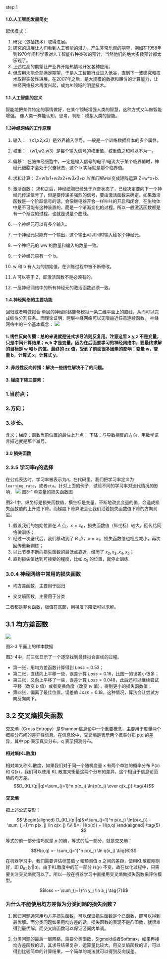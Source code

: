 step 1
#### 1.0.人工智能发展简史
起伏模式：
1. 研究（包括技术）取得进展。
2. 研究的进展让人们看到人工智能的潜力，产生非常乐观的期望，例如在1958年到1970年间科学家对人工智能各种突破的预计，当然他们的绝大多数预计都太乐观了。
3. 上述过高的期望让产业界开始热情地开发各种应用。
4. 但应用未能全部满足期望，于是人工智能行业进入低谷，直到下一波研究和技术取得突破性进展。在2007年之后，是大规模的数据和廉价的计算能力，让神经网络技术再度兴起，成为AI领域的明星技术。
#### 1.1.人工智能的定义
智能地把某件特定的事情做好，在某个领域增强人类的智慧，这种方式又叫做智能增强。
像人类一样能认知，思考，判断：模拟人类的智能。
#### 1.3神经网络的工作原理
1. 输入：
（x1,x2,x3）是外界输入信号。一般是一个训练数据样本的多个属性。
2. 权重：
（w1,w2,w3）是每个输入信号的权重值，权重值之和可以不为一。
3. 偏移：
在脑神经细胞中，一定是输入信号的电平/电流大于某个临界值时，神经元细胞才会处于兴奋状态，这个 b 实际就是那个临界值。
4. 求和计算：
Z=w1*x1+w2*x2+w3*x3+b 当我们把wi*xi变成矩阵运算 Z=w*x+b.
5. 激活函数：
求和之后，神经细胞已经处于兴奋状态了，已经决定要向下一个神经元传递信号了，但是要传递多强烈的信号，要由激活函数来确定。如果激活函数是一个阶跃信号的话，会像继电器开合一样咔咔的开启和闭合，在生物体中是不可能有这种装置的，而是一个渐渐变化的过程。所以一般激活函数都是有一个渐变的过程，也就是说是个曲线。

1. 一个神经元可以有多个输入。
2. 一个神经元只能有一个输出，这个输出可以同时输入给多个神经元。
3. 一个神经元的 ww 的数量和输入的数量一致。
4. 一个神经元只有一个 b。
5. w 和 b 有人为的初始值，在训练过程中被不断修改。
6. A 可以等于 Z，即激活函数不是必须有的。
7. 一层神经网络中的所有神经元的激活函数必须一致。

#### 1.4.神经网络的主要功能
回归或者叫做拟合
单层的神经网络能够模拟一条二维平面上的直线，从而可以完成线性分割任务。而理论证明，两层神经网络可以无限逼近任意连续函数。
神经网络中的三个基本概念：
<img src="https://aiedugithub4a2.blob.core.windows.net/a2-images/Images/2/flow1.png"/>
#### 1. 线性反向传播：总的来说就是链式求导法则反复用。注意这里 x,y,z 不是变量，只是中间计算结果；w,b 才是变量。因为在后面要学习的神经网络中，要最终求解的目标是 w 和 b 的值。最终的 zz 值，受到了前面很多因素的影响：变量 w，变量 b，计算式 x，计算式 y。
#### 2. 非线性反向传播：解决一些线性解决不了的问题。
#### 3. 梯度下降三要素：

### 1.当前点；
### 2.方向；
### 3.步长。
含义：梯度：函数当前位置的最快上升点；
下降：与导数相反的方向，用数学语言描述就是那个减号。


#### 3.0 损失函数
### 2.3.5 学习率η的选择

在公式表达时，学习率被表示为$\eta$。在代码里，我们把学习率定义为`learning_rate`，或者`eta`。针对上面的例子，试验不同的学习率对迭代情况的影响，
<img src="https://aiedugithub4a2.blob.core.windows.net/a2-images/Images/3/gd2d.png" />
图3-1 单变量的损失函数图

图3-1中，纵坐标是损失函数值，横坐标是变量。不断地改变变量的值，会造成损失函数值的上升或下降。而梯度下降算法会让我们沿着损失函数值下降的方向前进。

1. 假设我们的初始位置在 $A$ 点，$x=x_0$，损失函数值（纵坐标）较大，回传给网络做训练；
2. 经过一次迭代后，我们移动到了 $B$ 点，$x=x_1$，损失函数值也相应减小，再次回传重新训练；
3. 以此节奏不断向损失函数的最低点靠近，经历了 $x_2,x_3,x_4,x_5$；
4. 直到损失值达到可接受的程度，比如 $x_5$ 的位置，就停止训练.
### 3.0.4 神经网络中常用的损失函数

- 均方差函数，主要用于回归

- 交叉熵函数，主要用于分类

二者都是非负函数，极值在底部，用梯度下降法可以求解。
## 3.1 均方差函数
<img src="https://aiedugithub4a2.blob.core.windows.net/a2-images/Images/3/mse1.png" ch="500" />

图3-3 平面上的样本数据

图3-4中，前三张显示了一个逐渐找到最佳拟合直线的过程。

- 第一张，用均方差函数计算得到 $Loss=0.53$；
- 第二张，直线向上平移一些，误差计算 $Loss=0.16$，比图一的误差小很多；
- 第三张，又向上平移了一些，误差计算 $Loss=0.048$，此后还可以继续尝试平移（改变 $b$ 值）或者变换角度（改变 $w$ 值），得到更小的损失函数值；
- 第四张，偏离了最佳位置，误差值 $Loss=0.18$，这种情况，算法会让尝试方向反向向下。
## 3.2 交叉熵损失函数
交叉熵（Cross Entropy）是Shannon信息论中一个重要概念，主要用于度量两个概率分布间的差异性信息。在信息论中，交叉熵是表示两个概率分布 p,q 的差异，其中 pp 表示真实分布，q 表示预测分布。
#### 相对熵(KL散度)

相对熵又称KL散度，如果我们对于同一个随机变量 x 有两个单独的概率分布 P(x) 和 Q(x)，我们可以使用 KL 散度来衡量这两个分布的差异，这个相当于信息论范畴的均方差。
$$D_{KL}(p||q)=\sum_{j=1}^n p(x_j) \ln{p(x_j) \over q(x_j)} \tag{4}$$
#### 交叉熵

把上述公式变形：

$$
\begin{aligned}  
D_{KL}(p||q)&=\sum_{j=1}^n p(x_j) \ln{p(x_j)} - \sum_{j=1}^n p(x_j) \ln q(x_j) \\\\
&=- H(p(x)) + H(p,q) 
\end{aligned}
\tag{5}
$$

等式的前一部分恰巧就是 $p$ 的熵，等式的后一部分，就是交叉熵：

$$H(p,q) =- \sum_{j=1}^n p(x_j) \ln q(x_j) \tag{6}$$

在机器学习中，我们需要评估标签值 $y$ 和预测值 $a$ 之间的差距，使用KL散度刚刚好，即 $D_{KL}(y||a)$，由于KL散度中的前一部分 $H(y)$ 不变，故在优化过程中，只需要关注交叉熵就可以了。所以一般在机器学习中直接用交叉熵做损失函数来评估模型。

$$loss =- \sum_{j=1}^n y_j \ln a_j \tag{7}$$
###  为什么不能使用均方差做为分类问题的损失函数？

1. 回归问题通常用均方差损失函数，可以保证损失函数是个凸函数，即可以得到最优解。而分类问题如果用均方差的话，损失函数的表现不是凸函数，就很难得到最优解。而交叉熵函数可以保证区间内单调。

2. 分类问题的最后一层网络，需要分类函数，Sigmoid或者Softmax，如果再接均方差函数的话，其求导结果复杂，运算量比较大。用交叉熵函数的话，可以得到比较简单的计算结果，一个简单的减法就可以得到反向误差。